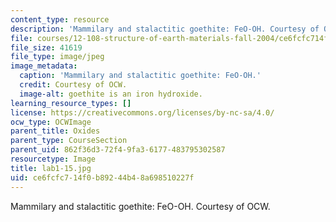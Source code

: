 ```yaml
---
content_type: resource
description: 'Mammilary and stalactitic goethite: FeO-OH. Courtesy of OCW.'
file: courses/12-108-structure-of-earth-materials-fall-2004/ce6fcfc714f0b89244b48a698510227f_lab1-15.jpg
file_size: 41619
file_type: image/jpeg
image_metadata:
  caption: 'Mammilary and stalactitic goethite: FeO-OH.'
  credit: Courtesy of OCW.
  image-alt: goethite is an iron hydroxide.
learning_resource_types: []
license: https://creativecommons.org/licenses/by-nc-sa/4.0/
ocw_type: OCWImage
parent_title: Oxides
parent_type: CourseSection
parent_uid: 862f36d3-72f4-9fa3-6177-483795302587
resourcetype: Image
title: lab1-15.jpg
uid: ce6fcfc7-14f0-b892-44b4-8a698510227f
---
```

Mammilary and stalactitic goethite: FeO-OH. Courtesy of OCW.